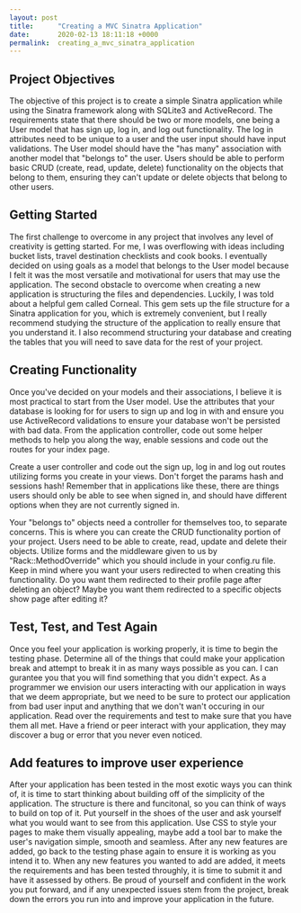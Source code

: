 ```yaml
---
layout: post
title:      "Creating a MVC Sinatra Application"
date:       2020-02-13 18:11:18 +0000
permalink:  creating_a_mvc_sinatra_application
---
```


## **Project Objectives**

The objective of this project is to create a simple Sinatra application while using the Sinatra framework along with SQLite3 and ActiveRecord. The requirements state that there should be two or more models, one being a User model that has sign up, log in, and log out functionality. The log in attributes need to be unique to a user and the user input should have input validations. The User model should have the "has many" association with another model that "belongs to" the user. Users should be able to perform basic CRUD (create, read, update, delete) functionality on the objects that belong to them, ensuring they can't update or delete objects that belong to other users.

## **Getting Started**

The first challenge to overcome in any project that involves any level of creativity is getting started. For me, I was overflowing with ideas including bucket lists, travel destination checklists and cook books. I eventually decided on using goals as a model that belongs to the User model because I felt it was the most versatile and motivational for users that may use the application. The second obstacle to overcome when creating a new application is structuring the files and dependencies. Luckily, I was told about a helpful gem called Corneal. This gem sets up the file structure for a Sinatra application for you, which is extremely convenient, but I really recommend studying the structure of the application to really ensure that you understand it. I also recommend structuring your database and creating the tables that you will need to save data for the rest of your project.

## **Creating Functionality**

Once you've decided on your models and their associations, I believe it is most practical to start from the User model. Use the attributes that your database is looking for for users to sign up and log in with and ensure you use ActiveRecord validations to ensure your database won't be persisted with bad data. From the application controller, code out some helper methods to help you along the way, enable sessions and code out the routes for your index page. 

Create a user controller and code out the sign up, log in and log out routes utilizing forms you create in your views. Don't forget the params hash and sessions hash! Remember that in applications like these, there are things users should only be able to see when signed in, and should have different options when they are not currently signed in.

Your "belongs to" objects need a controller for themselves too, to separate concerns. This is where you can create the CRUD functionality portion of your project. Users need to be able to create, read, update and delete their objects. Utilize forms and the middleware given to us by "Rack::MethodOverride" which you should include in your config.ru file. Keep in mind where you want your users redirected to when creating this functionality. Do you want them redirected to their profile page after deleting an object? Maybe you want them redirected to a specific objects show page after editing it?

## **Test, Test, and Test Again**
Once you feel your application is working properly, it is time to begin the testing phase. Determine all of the things that could make your application break and attempt to break it in as many ways possible as you can. I can gurantee you that you will find something that you didn't expect. As a programmer we envision our users interacting with our application in ways that we deem appropriate, but we need to be sure to protect our application from bad user input and anything that we don't wan't occuring in our application. Read over the requirements and test to make sure that you have them all met. Have a friend or peer interact with your application, they may discover a bug or error that you never even noticed.

## **Add features to improve user experience**
After your application has been tested in the most exotic ways you can think of, it is time to start thinking about building off of the simplicity of the application. The structure is there and funcitonal, so you can think of ways to build on top of it. Put yourself in the shoes of the user and ask yourself what you would want to see from this application. Use CSS to style your pages to make them visually appealing, maybe add a tool bar to make the user's navigation simple, smooth and seamless. After any new features are added, go back to the testing phase again to ensure it is working as you intend it to. When any new features you wanted to add are added, it meets the requirements and has been tested throughly, it is time to submit it and have it assessed by others. Be proud of yourself and confident in the work you put forward, and if any unexpected issues stem from the project, break down the errors you run into and improve your application in the future. 
